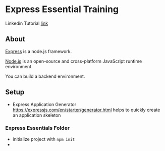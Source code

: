 # Express Essential Training

Linkedin Tutorial [link](https://www.linkedin.com/learning/express-essential-training-14539342)

## About 

[Express](https://expressjs.com) is a node.js framework.

[Node.js](https://nodejs.org/en) is an open-source and cross-platform JavaScript runtime environment.

You can build a backend environment.

## Setup

- Express Application Generator https://expressjs.com/en/starter/generator.html helps to quickly create an application skeleton

### Express Essentials Folder
- initialize project with `npm init`
- 